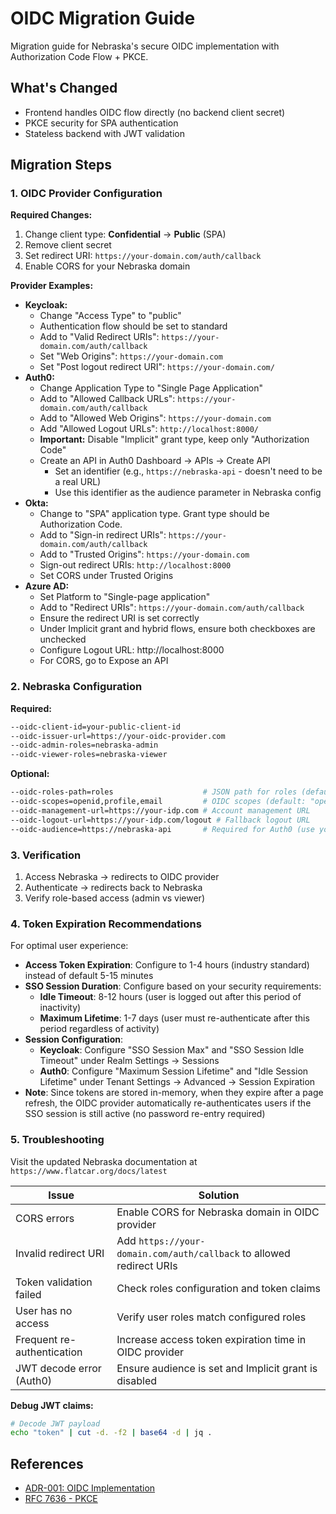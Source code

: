 # OIDC Migration Guide

Migration guide for Nebraska's secure OIDC implementation with Authorization Code Flow + PKCE.

## What's Changed
- Frontend handles OIDC flow directly (no backend client secret)
- PKCE security for SPA authentication
- Stateless backend with JWT validation

## Migration Steps

### 1. OIDC Provider Configuration

**Required Changes:**
1. Change client type: **Confidential** → **Public** (SPA)
2. Remove client secret
3. Set redirect URI: `https://your-domain.com/auth/callback`
4. Enable CORS for your Nebraska domain

**Provider Examples:**
- **Keycloak:** 
  - Change "Access Type" to "public"
  - Authentication flow should be set to standard
  - Add to "Valid Redirect URIs": `https://your-domain.com/auth/callback`
  - Set "Web Origins": `https://your-domain.com`
  - Set "Post logout redirect URI": `https://your-domain.com/`
- **Auth0:** 
  - Change Application Type to "Single Page Application"  
  - Add to "Allowed Callback URLs": `https://your-domain.com/auth/callback`
  - Add to "Allowed Web Origins": `https://your-domain.com`
  - Add "Allowed Logout URLs": `http://localhost:8000/`
  - **Important:** Disable "Implicit" grant type, keep only "Authorization Code"
  - Create an API in Auth0 Dashboard → APIs → Create API
    - Set an identifier (e.g., `https://nebraska-api` - doesn't need to be a real URL)
    - Use this identifier as the audience parameter in Nebraska config
- **Okta:** 
  - Change to "SPA" application type. Grant type should be Authorization Code.
  - Add to "Sign-in redirect URIs": `https://your-domain.com/auth/callback`
  - Add to "Trusted Origins": `https://your-domain.com`
  - Sign-out redirect URIs: `http://localhost:8000`
  - Set CORS under Trusted Origins
- **Azure AD:**
  - Set Platform to "Single-page application"
  - Add to "Redirect URIs": `https://your-domain.com/auth/callback`
  - Ensure the redirect URI is set correctly
  - Under Implicit grant and hybrid flows, ensure both checkboxes are unchecked
  - Configure Logout URL: http://localhost:8000
  - For CORS, go to Expose an API

### 2. Nebraska Configuration

**Required:**
```bash
--oidc-client-id=your-public-client-id
--oidc-issuer-url=https://your-oidc-provider.com
--oidc-admin-roles=nebraska-admin
--oidc-viewer-roles=nebraska-viewer
```

**Optional:**
```bash
--oidc-roles-path=roles                    # JSON path for roles (default: "roles")
--oidc-scopes=openid,profile,email         # OIDC scopes (default: "openid,profile,email")
--oidc-management-url=https://your-idp.com # Account management URL
--oidc-logout-url=https://your-idp.com/logout # Fallback logout URL
--oidc-audience=https://nebraska-api       # Required for Auth0 (use your API identifier)
```

### 3. Verification

1. Access Nebraska → redirects to OIDC provider
2. Authenticate → redirects back to Nebraska
3. Verify role-based access (admin vs viewer)

### 4. Token Expiration Recommendations

For optimal user experience:
- **Access Token Expiration**: Configure to 1-4 hours (industry standard) instead of default 5-15 minutes
- **SSO Session Duration**: Configure based on your security requirements:
  - **Idle Timeout**: 8-12 hours (user is logged out after this period of inactivity)
  - **Maximum Lifetime**: 1-7 days (user must re-authenticate after this period regardless of activity)
- **Session Configuration**:
  - **Keycloak**: Configure "SSO Session Max" and "SSO Session Idle Timeout" under Realm Settings → Sessions
  - **Auth0**: Configure "Maximum Session Lifetime" and "Idle Session Lifetime" under Tenant Settings → Advanced → Session Expiration
- **Note**: Since tokens are stored in-memory, when they expire after a page refresh, the OIDC provider automatically re-authenticates users if the SSO session is still active (no password re-entry required)

### 5. Troubleshooting

Visit the updated Nebraska documentation at `https://www.flatcar.org/docs/latest` 

| Issue | Solution |
|-------|----------|
| CORS errors | Enable CORS for Nebraska domain in OIDC provider |
| Invalid redirect URI | Add `https://your-domain.com/auth/callback` to allowed redirect URIs |
| Token validation failed | Check roles configuration and token claims |
| User has no access | Verify user roles match configured roles |
| Frequent re-authentication | Increase access token expiration time in OIDC provider |
| JWT decode error (Auth0) | Ensure audience is set and Implicit grant is disabled |

**Debug JWT claims:**
```bash
# Decode JWT payload
echo "token" | cut -d. -f2 | base64 -d | jq .
```

## References

- [ADR-001: OIDC Implementation](./architecture-decisions.md#adr-001-oidc-implementation-refactor)
- [RFC 7636 - PKCE](https://datatracker.ietf.org/doc/html/rfc7636)
